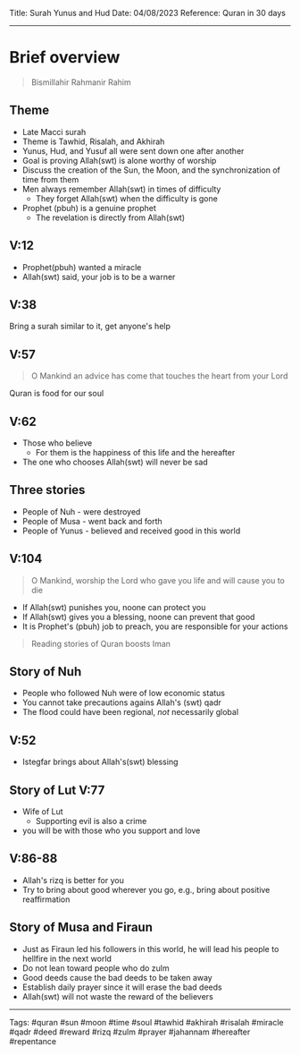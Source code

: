 Title: Surah Yunus and Hud
Date: 04/08/2023
Reference: Quran in 30 days

---

# Brief overview
> Bismillahir Rahmanir Rahim

## Theme
- Late Macci surah
- Theme is Tawhid, Risalah, and Akhirah
- Yunus, Hud, and Yusuf all were sent down one after another
- Goal is proving Allah(swt) is alone worthy of worship
- Discuss the creation of the Sun, the Moon, and the synchronization of time from them
- Men always remember Allah(swt) in times of difficulty
	- They forget Allah(swt) when the difficulty is gone
- Prophet (pbuh) is a genuine prophet
	- The revelation is directly from Allah(swt)

## V:12
- Prophet(pbuh) wanted a miracle
- Allah(swt) said, your job is to be a warner

## V:38
Bring a surah similar to it, get anyone's help

## V:57
> O Mankind an advice has come that touches the heart from your Lord

Quran is food for our soul

## V:62
- Those who believe
	- For them is the happiness of this life and the hereafter
- The one who chooses Allah(swt) will never be sad

## Three stories
- People of Nuh - were destroyed
- People of Musa - went back and forth
- People of Yunus - believed and received good in this world

## V:104
> O Mankind, worship the Lord who gave you life and will cause you to die

- If Allah(swt) punishes you, noone can protect you
- If Allah(swt) gives you a blessing, noone can prevent that good
- It is Prophet's (pbuh) job to preach, you are responsible for your actions

> Reading stories of Quran boosts Iman

## Story of Nuh
- People who followed Nuh were of low economic status
- You cannot take precautions agains Allah's (swt) qadr
- The flood could have been regional, *not* necessarily global

## V:52
- Istegfar brings about Allah's(swt) blessing

## Story of Lut V:77
- Wife of Lut
	- Supporting evil is also a crime
- you will be with those who you support and love

## V:86-88
- Allah's rizq is better for you
- Try to bring about good wherever you go, e.g., bring about positive reaffirmation

## Story of Musa and Firaun
- Just as Firaun led his followers in this world, he will lead his people to hellfire in the next world
- Do not lean toward people who do zulm
- Good deeds cause the bad deeds to be taken away
- Establish daily prayer since it will erase the bad deeds
- Allah(swt) will not waste the reward of the believers


---
Tags: #quran #sun #moon #time #soul #tawhid #akhirah #risalah  #miracle #qadr #deed #reward #rizq #zulm #prayer #jahannam #hereafter #repentance 